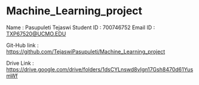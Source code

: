 # Machine_Learning_project


Name : Pasupuleti Tejaswi
Student ID : 700746752
Email ID : TXP67520@UCMO.EDU

Git-Hub link : https://github.com/TejaswiPasupuleti/Machine_Learning_project

Drive Link : https://drive.google.com/drive/folders/1dsCYLnswd8vIgn17Gsh8470d61YusmWf
